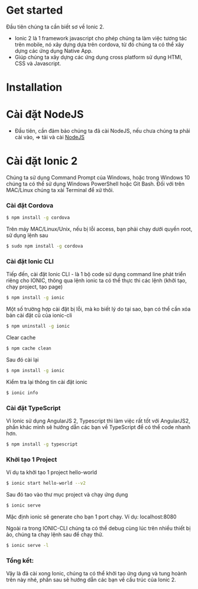 # Get started
Đầu tiên chúng ta cần biết sơ về Ionic 2.
* Ionic 2 là 1 framework javascript cho phép chúng ta làm việc tương tác trên mobile, nó xây dựng dựa trên cordova, từ đó chúng ta có thể xây dựng các ứng dụng Native App.
* Giúp chúng ta xây dựng các ứng dụng cross platform sử dụng HTMl, CSS và Javascript.

# Installation

# Cài đặt NodeJS

* Đầu tiên, cần đảm bảo chúng ta đã cài NodeJS, nếu chưa chúng ta phải cài vào, => tải và cài [NodeJS]

# Cài đặt Ionic 2

Chúng ta sử dụng Command Prompt của Windows, hoặc trong Windows 10 chúng ta có thể sử dụng Windows PowerShell hoặc Git Bash.
Đối với trên MAC/Linux chúng ta xài Terminal để xử thôi.

### Cài đặt Cordova

```sh
$ npm install -g cordova
```

Trên máy MAC/Linux/Unix, nếu bị lỗi access, bạn phải chạy dưới quyền root, sử dụng lệnh sau

```sh
$ sudo npm install -g cordova
```

### Cài đặt Ionic CLI
Tiếp đến, cài đặt Ionic CLI - là 1 bộ code sử dụng command line phát triển riêng cho IONIC, thông qua lệnh ionic ta có thể thực thi các lệnh (khởi tạo, chạy project, tạo page)

```sh
$ npm install -g ionic
```

Một số trường hợp cài đặt bị lỗi, mà ko biết lý do tại sao, bạn có thể cần xóa bản cài đặt cũ của ionic-cli

```sh
$ npm uninstall -g ionic
```

Clear cache

```sh
$ npm cache clean
```

Sau đó cài lại

```sh
$ npm install -g ionic
```

Kiểm tra lại thông tin cài đặt ionic

```sh
$ ionic info
```

### Cài đặt TypeScript
Vì Ionic sử dụng AngularJS 2, Typescript thì làm việc rất tốt với AngularJS2, phần khác mình sẽ hướng dẫn các bạn về TypeScript để có thể code nhanh hơn.

```sh
$ npm install -g typescript
```

### Khởi tạo 1 Project
Ví dụ ta khởi tạo 1 project hello-world

```sh
$ ionic start hello-world --v2
```

Sau đó tao vào thư mục project và chạy ứng dụng

```sh
$ ionic serve
```

Mặc định ionic sẽ generate cho bạn 1 port chạy.
Ví dụ: localhost:8080

Ngoài ra trong IONIC-CLI chúng ta có thể debug cùng lúc trên nhiều thiết bị ảo, chúng ta chạy lệnh sau để chạy thử.

```sh
$ ionic serve -l
```

### Tổng kết:
Vậy là đã cài xong Ionic, chúng ta có thể khởi tạo ứng dụng và tung hoành trên này nhé, phần sau sẽ hướng dẫn các bạn về cấu trúc của Ionic 2.

[NodeJS]: <https://nodejs.org/en/>
